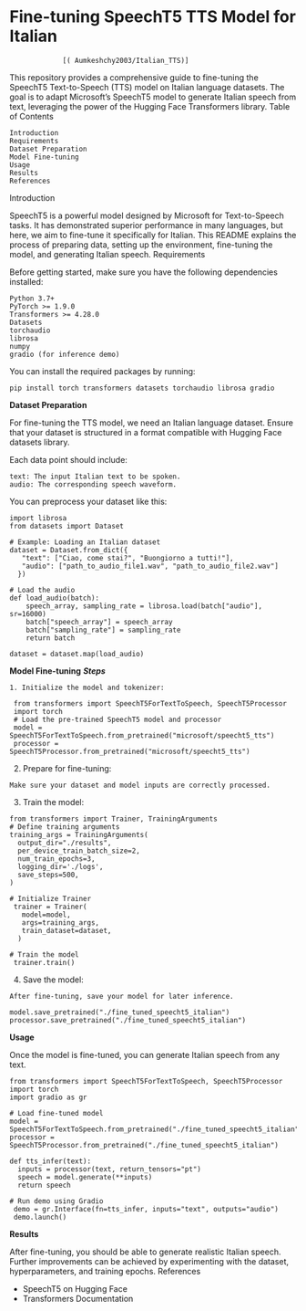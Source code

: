 # Fine-tuning SpeechT5 TTS Model for Italian

                 [( Aumkeshchy2003/Italian_TTS)]

This repository provides a comprehensive guide to fine-tuning the SpeechT5 Text-to-Speech (TTS) model on Italian language datasets. The goal is to adapt Microsoft’s SpeechT5 model to generate Italian speech from text, leveraging the power of the Hugging Face Transformers library.
Table of Contents

    Introduction
    Requirements
    Dataset Preparation
    Model Fine-tuning
    Usage
    Results
    References

Introduction

SpeechT5 is a powerful model designed by Microsoft for Text-to-Speech tasks. It has demonstrated superior performance in many languages, but here, we aim to fine-tune it specifically for Italian. This README explains the process of preparing data, setting up the environment, fine-tuning the model, and generating Italian speech.
Requirements

Before getting started, make sure you have the following dependencies installed:

    Python 3.7+
    PyTorch >= 1.9.0
    Transformers >= 4.28.0
    Datasets
    torchaudio
    librosa
    numpy
    gradio (for inference demo)

You can install the required packages by running:

    pip install torch transformers datasets torchaudio librosa gradio

**Dataset Preparation**

For fine-tuning the TTS model, we need an Italian language dataset. Ensure that your dataset is structured in a format compatible with Hugging Face datasets library.

Each data point should include:

    text: The input Italian text to be spoken.
    audio: The corresponding speech waveform.

You can preprocess your dataset like this:

    import librosa
    from datasets import Dataset

    # Example: Loading an Italian dataset
    dataset = Dataset.from_dict({
       "text": ["Ciao, come stai?", "Buongiorno a tutti!"],
       "audio": ["path_to_audio_file1.wav", "path_to_audio_file2.wav"]
      })

    # Load the audio
    def load_audio(batch):
        speech_array, sampling_rate = librosa.load(batch["audio"], sr=16000)
        batch["speech_array"] = speech_array
        batch["sampling_rate"] = sampling_rate
        return batch

    dataset = dataset.map(load_audio)

**Model Fine-tuning**
***Steps***

    1. Initialize the model and tokenizer:

     from transformers import SpeechT5ForTextToSpeech, SpeechT5Processor
     import torch
     # Load the pre-trained SpeechT5 model and processor
     model = SpeechT5ForTextToSpeech.from_pretrained("microsoft/speecht5_tts")
     processor = SpeechT5Processor.from_pretrained("microsoft/speecht5_tts")

   2. Prepare for fine-tuning:
    
    Make sure your dataset and model inputs are correctly processed.

   3. Train the model:

    from transformers import Trainer, TrainingArguments
    # Define training arguments
    training_args = TrainingArguments(
      output_dir="./results",
      per_device_train_batch_size=2,
      num_train_epochs=3,
      logging_dir='./logs',
      save_steps=500,
    )

    # Initialize Trainer
     trainer = Trainer(
       model=model,
       args=training_args,
       train_dataset=dataset,
      )

    # Train the model
     trainer.train()

   4. Save the model:

    After fine-tuning, save your model for later inference.

    model.save_pretrained("./fine_tuned_speecht5_italian")
    processor.save_pretrained("./fine_tuned_speecht5_italian")

**Usage**

Once the model is fine-tuned, you can generate Italian speech from any text.

    from transformers import SpeechT5ForTextToSpeech, SpeechT5Processor
    import torch
    import gradio as gr

    # Load fine-tuned model
    model = SpeechT5ForTextToSpeech.from_pretrained("./fine_tuned_speecht5_italian")
    processor = SpeechT5Processor.from_pretrained("./fine_tuned_speecht5_italian")

    def tts_infer(text):
      inputs = processor(text, return_tensors="pt")
      speech = model.generate(**inputs)
      return speech

    # Run demo using Gradio
     demo = gr.Interface(fn=tts_infer, inputs="text", outputs="audio")
     demo.launch()

**Results**

After fine-tuning, you should be able to generate realistic Italian speech. Further improvements can be achieved by experimenting with the dataset, hyperparameters, and training epochs.
References

   * SpeechT5 on Hugging Face
   * Transformers Documentation

